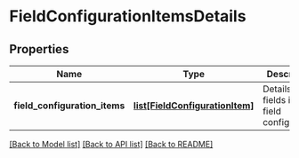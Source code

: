 # FieldConfigurationItemsDetails

## Properties
Name | Type | Description | Notes
------------ | ------------- | ------------- | -------------
**field_configuration_items** | [**list[FieldConfigurationItem]**](FieldConfigurationItem.md) | Details of fields in a field configuration. | 

[[Back to Model list]](../README.md#documentation-for-models) [[Back to API list]](../README.md#documentation-for-api-endpoints) [[Back to README]](../README.md)

